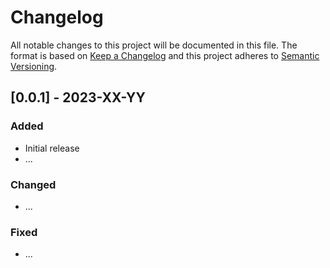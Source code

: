 # Changelog

All notable changes to this project will be documented in this file. The format is based on [Keep a Changelog](http://keepachangelog.com/) and this project adheres to [Semantic Versioning](http://semver.org/).

## [0.0.1] - 2023-XX-YY

### Added

- Initial release
- ...

### Changed

- ...

### Fixed

- ...
